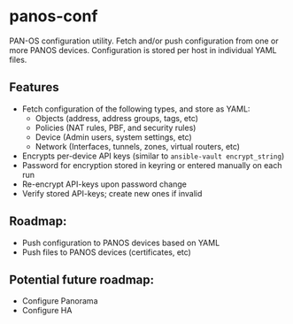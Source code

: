 # panos-conf

PAN-OS configuration utility. Fetch and/or push configuration from one or more
PANOS devices. Configuration is stored per host in individual YAML files.

## Features
* Fetch configuration of the following types, and store as YAML:
  - Objects (address, address groups, tags, etc)
  - Policies (NAT rules, PBF, and security rules)
  - Device (Admin users, system settings, etc)
  - Network (Interfaces, tunnels, zones, virtual routers, etc)
* Encrypts per-device API keys (similar to `ansible-vault encrypt_string`)
* Password for encryption stored in keyring or entered manually on each run
* Re-encrypt API-keys upon password change
* Verify stored API-keys; create new ones if invalid

## Roadmap:
* Push configuration to PANOS devices based on YAML
* Push files to PANOS devices (certificates, etc)

## Potential future roadmap:
* Configure Panorama
* Configure HA

